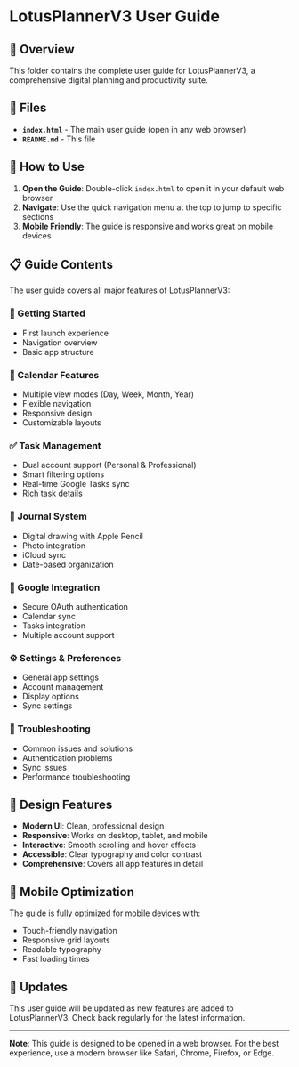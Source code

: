 # LotusPlannerV3 User Guide

## 📖 Overview

This folder contains the complete user guide for LotusPlannerV3, a comprehensive digital planning and productivity suite.

## 📁 Files

- **`index.html`** - The main user guide (open in any web browser)
- **`README.md`** - This file

## 🚀 How to Use

1. **Open the Guide**: Double-click `index.html` to open it in your default web browser
2. **Navigate**: Use the quick navigation menu at the top to jump to specific sections
3. **Mobile Friendly**: The guide is responsive and works great on mobile devices

## 📋 Guide Contents

The user guide covers all major features of LotusPlannerV3:

### 🚀 Getting Started
- First launch experience
- Navigation overview
- Basic app structure

### 📅 Calendar Features
- Multiple view modes (Day, Week, Month, Year)
- Flexible navigation
- Responsive design
- Customizable layouts

### ✅ Task Management
- Dual account support (Personal & Professional)
- Smart filtering options
- Real-time Google Tasks sync
- Rich task details

### 📝 Journal System
- Digital drawing with Apple Pencil
- Photo integration
- iCloud sync
- Date-based organization

### 🔗 Google Integration
- Secure OAuth authentication
- Calendar sync
- Tasks integration
- Multiple account support

### ⚙️ Settings & Preferences
- General app settings
- Account management
- Display options
- Sync settings

### 🔧 Troubleshooting
- Common issues and solutions
- Authentication problems
- Sync issues
- Performance troubleshooting

## 🎨 Design Features

- **Modern UI**: Clean, professional design
- **Responsive**: Works on desktop, tablet, and mobile
- **Interactive**: Smooth scrolling and hover effects
- **Accessible**: Clear typography and color contrast
- **Comprehensive**: Covers all app features in detail

## 📱 Mobile Optimization

The guide is fully optimized for mobile devices with:
- Touch-friendly navigation
- Responsive grid layouts
- Readable typography
- Fast loading times

## 🔄 Updates

This user guide will be updated as new features are added to LotusPlannerV3. Check back regularly for the latest information.

---

**Note**: This guide is designed to be opened in a web browser. For the best experience, use a modern browser like Safari, Chrome, Firefox, or Edge.
